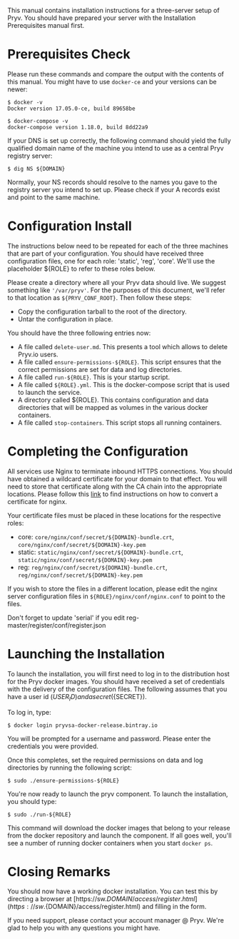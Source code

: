 
This manual contains installation instructions for a three-server setup of Pryv.
You should have prepared your server with the Installation Prerequisites manual
first. 

# Prerequisites Check

Please run these commands and compare the output with the contents of this manual. 
You might have to use `docker-ce` and your versions can be newer: 

    $ docker -v
    Docker version 17.05.0-ce, build 89658be
    
    $ docker-compose -v
    docker-compose version 1.18.0, build 8dd22a9

If your DNS is set up correctly, the following command should yield the fully qualified domain name of the machine you intend to use as a central Pryv registry server: 

    $ dig NS ${DOMAIN}

Normally, your NS records should resolve to the names you gave to the registry server you intend to set up. Please check if your A records exist and point to the same machine. 
    
# Configuration Install

The instructions below need to be repeated for each of the three machines that
are part of your configuration. You should have received three configuration
files, one for each role: 'static', 'reg', 'core'. We'll use the placeholder
${ROLE} to refer to these roles below. 

Please create a directory where all your Pryv data should live. We suggest something like `'/var/pryv'`. For the purposes of this document, we'll refer to that location as `${PRYV_CONF_ROOT}`. Then follow these steps: 

  * Copy the configuration tarball to the root of the directory. 
  * Untar the configuration in place.  

You should have the three following entries now: 

  * A file called `delete-user.md`. This presents a tool which allows to delete Pryv.io users.
  * A file called `ensure-permissions-${ROLE}`. This script ensures that the correct 
    permissions are set for data and log directories.
  * A file called `run-${ROLE}`. This is your startup script. 
  * A file called `${ROLE}.yml`. This is the docker-compose script that is 
    used to launch the service. 
  * A directory called ${ROLE}. This contains configuration and data
    directories that will be mapped as volumes in the various docker 
    containers. 
  * A file called `stop-containers`. This script stops all running containers.

# Completing the Configuration

All services use Nginx to terminate inbound HTTPS connections. You should have obtained a wildcard certificate for your domain to that effect. You will need to store that certificate along with the CA chain into the appropriate locations. Please follow this [link](https://www.digicert.com/ssl-certificate-installation-nginx.htm) to find instructions on how to convert a certificate for nginx. 

Your certificate files must be placed in these locations for the respective roles:  

  * core: `core/nginx/conf/secret/${DOMAIN}-bundle.crt`, 
    `core/nginx/conf/secret/${DOMAIN}-key.pem`
  * static: `static/nginx/conf/secret/${DOMAIN}-bundle.crt`,
    `static/nginx/conf/secret/${DOMAIN}-key.pem`
  * reg: `reg/nginx/conf/secret/${DOMAIN}-bundle.crt`, 
    `reg/nginx/conf/secret/${DOMAIN}-key.pem`

If you wish to store the files in a different location, please edit the nginx server configuration files in `${ROLE}/nginx/conf/nginx.conf` to point to the files.   

Don't forget to update 'serial' if you edit reg-master/register/conf/register.json

# Launching the Installation

To launch the installation, you will first need to log in to the distribution host for the Pryv docker images. You should have received a set of credentials with the delivery of the configuration files. The following assumes that you have a user id (${USER_ID}) and a secret (${SECRET}).

To log in, type: 

    $ docker login pryvsa-docker-release.bintray.io

You will be prompted for a username and password. Please enter the credentials you were provided.

Once this completes, set the required permissions on data and log directories by running the following script:

    $ sudo ./ensure-permissions-${ROLE}

You're now ready to launch the pryv component. To launch the installation, you should type:  

    $ sudo ./run-${ROLE}
    
This command will download the docker images that belong to your release from the docker repository and launch the component. If all goes well, you'll see a number of running docker containers when you start `docker ps`.

# Closing Remarks

You should now have a working docker installation. You can test this by directing a browser at [https://sw.${DOMAIN}/access/register.html](https://sw.${DOMAIN}/access/register.html) and filling in the form. 

If you need support, please contact your account manager @ Pryv. We're glad to help you with any questions you might have. 
